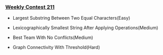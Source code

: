 ### [Weekly Contest 211](https://leetcode.com/contest/weekly-contest-211)

- Largest Substring Between Two Equal Characters(Easy)

- Lexicographically Smallest String After Applying Operations(Medium)

- Best Team With No Conflicts(Medium)

- Graph Connectivity With Threshold(Hard)
